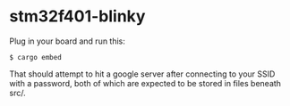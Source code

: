 # stm32f401-blinky

Plug in your board and run this:

    $ cargo embed

That should attempt to hit a google server after connecting to your
SSID with a password, both of which are expected to be stored in files
beneath src/.
